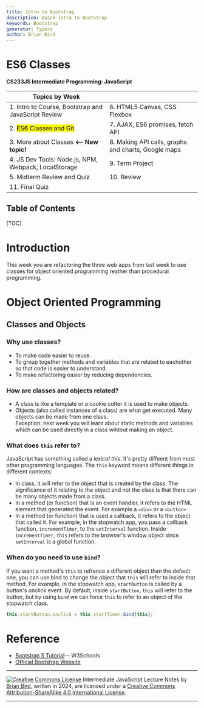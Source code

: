 ```yaml
---
title: Intro to Bootstrap
description: Quick intro to Bootstrap 
keywords: Bootstrap
generator: Typora
author: Brian Bird
---
```


<h1>ES6 Classes</h1>

**CS233JS Intermediate Programming: JavaScript**

| Topics by Week                                       |                                                     |
| ---------------------------------------------------- | --------------------------------------------------- |
| 1. Intro to Course, Bootstrap and JavaScript Review  | 6. HTML5 Canvas, CSS Flexbox                        |
| 2. <mark>ES6 Classes and Git</mark>                  | 7. AJAX, ES6 promises, fetch API                    |
| 3. More about Classes **<-- New topic!**             | 8. Making API calls, graphs and charts, Google maps |
| 4. JS Dev Tools: Node.js, NPM, Webpack, LocalStorage | 9. Term Project                                     |
| 5. Midterm Review and Quiz                           | 10. Review                                          |
| 11. Final Quiz                                       |                                                     |



<h2>Table of Contents</h2>

[TOC]

# Introduction

This week you are refactoring the three web apps from last week to use classes for object oriented programming reather than procedural programming.

# Object Oriented Programming

## Classes and Objects

### Why use classes?

- To make code easier to reuse.
- To group together methods and variables that are related to eachother so that code is easier to understand.
- To make refactoring easier by reducing dependencies.

### How are classes and objects related?

- A class is like a template or a cookie cutter it is used to make objects.
- Objects (also called instances of a class) are what get executed. Many objects can be made from one class.  
  Exception: next week you will learn about static methods and variables which can be used directly in a class wihtout making an object.

### What does `this` refer to?

JavaScript has something called a *lexical this*. It's pretty diffeent from most other programming languages. The `this` keyword means different things in different contexts:

- In class, it will refer to the object that is created by the class. The significance of it relating to the object and not the class is that there can be many objects made from a class.
- In a method (or function) that is an event handler, it refers to the HTML element that generated the event. For example a `<div>` or a `<button>` 
- In a method (or function) that is used a callback, it refers to the object that called it. For example, in the stopwatch app, you pass a callback function, `incrementTimer`,  to the `setInterval` function. Inside `incrementTimer`, `this` refers to the browser's window object since `setInterval` is a global function.

### When do you need to use `bind`?

If you want a method's `this` to refrence a different object than the default one, you can use bind to change the object that `this` will refer to inside that method. For example, in the stopwatch app, `startButton` is called by a button's  onclick event. By default, inside `startButton`, `this` will refer to the button, but by using `bind` we can force `this` to refer to an object of the stopwatch class.

``` javascript
this.startButton.onclick = this.startTimer.bind(this);
```



# Reference

- [Bootstrap 5 Tutorial](https://www.w3schools.com/bootstrap5/)&mdash; W3Schools
- [Official Bootstrap Website](https://getbootstrap.com/)



------

[![Creative Commons License](https://i.creativecommons.org/l/by-sa/4.0/88x31.png)](http://creativecommons.org/licenses/by-sa/4.0/) Intermediate JavaScript Lecture Notes by [Brian Bird](https://profbird.dev), written in <time>2024</time>, are licensed under a [Creative Commons Attribution-ShareAlike 4.0 International License](http://creativecommons.org/licenses/by-sa/4.0/). 

------------